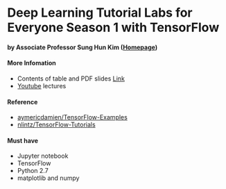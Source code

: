 # Deep Learning Tutorial Labs for Everyone Season 1 with TensorFlow
#### by Associate Professor Sung Hun Kim ([Homepage])


#### More Infomation
- Contents of table and PDF slides [Link]
- [Youtube] lectures

#### Reference 
- [aymericdamien/TensorFlow-Examples]
- [nlintz/TensorFlow-Tutorials]

#### Must have
- Jupyter notebook
- TensorFlow
- Python 2.7
- matplotlib and numpy


[Homepage]: <http://home.cse.ust.hk/~hunkim/>
[Link]: <http://hunkim.github.io/ml/>
[Youtube]: <https://www.youtube.com/user/hunkims/featured>
[aymericdamien/TensorFlow-Examples]: <https://github.com/aymericdamien/TensorFlow-Examples>
[nlintz/TensorFlow-Tutorials]: <https://github.com/nlintz/TensorFlow-Tutorials>
